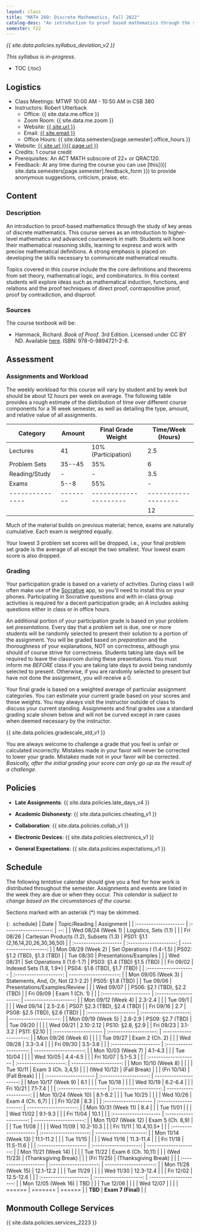 ```yaml
---
layout: class
title: "MATH 260: Discrete Mathematics, Fall 2022"
catalog-desc: "An introduction to proof based mathematics through the study of key areas of discrete mathematics."
semester: f22
---
```


*{{ site.data.policies.syllabus_deviation_v2 }}*

*This syllabus is in-progress.*

* TOC
{:toc}

## Logistics

* Class Meetings: MTWF 10:00 AM - 10:50 AM in CSB 380
* Instructors: Robert Utterback
  * Office: {{ site.data.me.office }}
  * Zoom Room: {{ site.data.me.zoom }}
  * Website: <a href="{{ site.url }}">{{ site.url }}</a>
  * Email: <a href="mailto:{{ site.email }}">{{ site.email }}</a>
  * Office Hours: {{ site.data.semesters[page.semester].office_hours }}
* Website: <a href="{{ site.url }}{{ page.url }}">{{ site.url }}{{ page.url }}</a>
* Credits: 1 course credit
* Prerequisites: An ACT MATH subscore of 22+ or QRAC120.
* Feedback: At any time during the course you can use
  [this]({{ site.data.semesters[page.semester].feedback_form }}) to provide
  anonymous suggestions, criticism, praise, etc.

## Content

### Description
An introduction to proof-based mathematics through the study of key
areas of discrete mathematics. This course serves as an introduction
to higher-level mathematics and advanced coursework in math. Students
will hone their mathematical reasoning skills, learning to express and
work with precise mathematical definitions. A strong emphasis is
placed on developing the skills necessary to communicate mathematical
results.

Topics covered in this course include the the core definitions and
theorems from set theory, mathematical logic, and combinatorics.  In
this context students will explore ideas such as mathematical
induction, functions, and relations and the proof techniques of direct
proof, contrapositive proof, proof by contradiction, and disproof.

### Sources

The course textbook will be:

* Hammack, Richard. _Book of Proof_. 3rd Edition. Licensed under CC BY
  ND. Available
  [here](http://www.people.vcu.edu/~rhammack/BookOfProof/). ISBN:
  978-0-9894721-2-8.

## Assessment

### Assignments and Workload
The weekly workload for this course will vary by student and by week
but should be about 12 hours per week on average. The following table
provides a rough estimate of the distribution of time over different
course components for a 16 week semester, as well as detailing the
type, amount, and relative value of all assignments.

| Category      | Amount | Final Grade Weight  | Time/Week (Hours) |
|---------------|--------|---------------------|-------------------|
| Lectures      | 41     | 10% (Participation) | 2.5               |
| Problem Sets  | 35--45 | 35%                 | 6                 |
| Reading/Study | -      | -                   | 3.5               |
| Exams         | 5--8   | 55%                 | -                 |
|---------------|--------|---------------------|-------------------|
|               |        |                     | 12                |

Much of the material builds on previous material; hence, exams are
naturally cumulative. Each exam is weighted equally.

Your lowest 3 problem set scores will be dropped, i.e., your final
problem set grade is the average of all except the two smallest. Your
lowest exam score is also dropped.

### Grading

Your participation grade is based on a variety of activities. During
class I will often make use of the [Socrative](https://socrative.com)
app, so you'll need to install this on your phones. Participating in
Socrative questions and with in-class group activities is required for
a decent participation grade; an A includes asking questions either in
class or in office hours.

An additional portion of your participation grade is based on your
problem set *presentations*. Every day that a problem set is due, one
or more students will be randomly selected to present their solution
to a portion of the assignment. You will be graded based on
*preparation* and the thoroughness of your explanations, NOT on
correctness, although you should of course strive for
correctness. Students taking late days will be required to leave the
classroom during these presentations. You must inform me *BEFORE*
class if you are taking late days to avoid being randomly selected to
present. Otherwise, if you are randomly selected to present but have
not done the assignment, you will receive a 0.

Your final grade is based on a weighted average of particular
assignment categories. You can estimate your current grade based on
your scores and these weights. You may always visit the instructor
outside of class to discuss your current standing. Assignments and
final grades use a standard grading scale shown below and will not
be curved except in rare cases when deemed necessary by the
instructor.

{{ site.data.policies.gradescale_std_v1 }}

You are always welcome to challenge a grade that you feel is unfair or
calculated incorrectly. Mistakes made in your favor will never be
corrected to lower your grade. Mistakes made not in your favor will be
corrected. *Basically, after the initial grading your score can only
go up as the result of a challenge.*

## Policies

* **Late Assignments**: {{ site.data.policies.late_days_v4 }}

* **Academic Dishonesty**: {{ site.data.policies.cheating_v1 }}

* **Collaboration**: {{ site.data.policies.collab_v1 }}

* **Electronic Devices**: {{ site.data.policies.electronics_v1 }}

* **General Expectations**: {{ site.data.policies.expectations_v1 }}

## Schedule
The following *tentative* calendar should give you a feel for how work is
distributed throughout the semester. Assignments and events are listed
in the week they are due or when they occur. *This calendar is subject
to change based on the circumstances of the course*.

Sections marked with an asterisk (*) may be skimmed.

{: .schedule}
| Date                  | Topic/Reading                           | Assignment                          |
| :-------------------- | :--------------------:                  | --:                                 |
| Wed 08/24 (Week 1)    | Logistics, Sets (1.1)                   |                                     |
| Fri 08/26             | Cartesian Products (1.2), Subsets (1.3) | PS01: §1.1 (2,16,14,20,26,30,36,50) |
| :-------------------- | :--------------------:                  | ---------------------:              |
| Mon 08/29 (Week 2)    | Set Operations I (1.4-1.5)              | PS02: §1.2 (TBD), §1.3 (TBD)        |
| Tue 08/30             | Presentations/Examples                  |                                     |
| Wed 08/31             | Set Operations II (1.6-1.7)             | PS03: §1.4 (TBD) §1.5 (TBD)         |
| Fri 09/02             | Indexed Sets (1.8, 1.9\*)               | PS04: §1.6 (TBD), §1.7 (TBD)        |
| :-------------------- | :--------------------:                  | ---------------------:              |
| Mon 09/05 (Week 3)    | Statements, And, Or, Not (2.1-2.2)      | PS05: §1.8 (TBD)                    |
| Tue 09/06             | Presentations/Examples/Review           |                                     |
| Wed 09/07             |                                         | PS06: §2.1 (TBD), §2.2 (TBD)        |
| Fri 09/09             | Exam 1 (Ch. 1)                          |                                     |
| :-------------------- | :--------------------:                  | ---------------------:              |
| Mon 09/12 (Week 4)    | 2.3-2.4                                 |                                     |
| Tue 09/1              |                                         |                                     |
| Wed 09/14             | 2.5-2.6                                 | PS07: §2.3 (TBD), §2.4 (TBD)        |
| Fri 09/16             | 2.7                                     | PS08: §2.5 (TBD), §2.6 (TBD)        |
| :-------------------- | :--------------------:                  | ---------------------:              |
| Mon 09/19 (Week 5)    | 2.8-2.9                                 | PS09: §2.7 (TBD)                    |
| Tue 09/20             |                                         |                                     |
| Wed 09/21             | 2.10-2.12                               | PS10: §2.8, §2.9                    |
| Fri 09/23             | 3.1-3.2                                 | PS11: §2.10                         |
| :-------------------- | :--------------------:                  | ---------------------:              |
| Mon 09/26 (Week 6)    |                                         |                                     |
| Tue 09/27             | Exam 2 (Ch. 2)                          |                                     |
| Wed 09/28             | 3.3-3.4                                 |                                     |
| Fri 09/30             | 3.5-3.6                                 |                                     |
| :-------------------- | :--------------------:                  | ---------------------:              |
| Mon 10/03 (Week 7)    | 4.1-4.3                                 |                                     |
| Tue 10/04             |                                         |                                     |
| Wed 10/05             | 4.4-4.5                                 |                                     |
| Fri 10/07             | 5.1-5.3                                 |                                     |
| :-------------------- | :--------------------:                  | ---------------------:              |
| Mon 10/10 (Week 8)    |                                         |                                     |
| Tue 10/11             | Exam 3 (Ch. 3,4,5)                      |                                     |
| (Wed 10/12)           | (Fall Break)                            |                                     |
| (Fri 10/14)           | (Fall Break)                            |                                     |
| :-------------------- | :--------------------:                  | ---------------------:              |
| Mon 10/17 (Week 9)    | 6.1                                     |                                     |
| Tue 10/18             |                                         |                                     |
| Wed 10/19             | 6.2-6.4                                 |                                     |
| Fri 10/21             | 7.1-7.4                                 |                                     |
| :-------------------- | :--------------------:                  | ---------------------:              |
| Mon 10/24 (Week 10)   | 8.1-8.2                                 |                                     |
| Tue 10/25             |                                         |                                     |
| Wed 10/26             | Exam 4 (Ch. 6,7)                        |                                     |
| Fri 10/28             | 8.3                                     |                                     |
| :-------------------- | :--------------------:                  | ---------------------:              |
| Mon 10/31 (Week 11)   | 8.4                                     |                                     |
| Tue 11/01             |                                         |                                     |
| Wed 11/02             | 9.1-9.3                                 |                                     |
| Fri 11/04             | 10.1                                    |                                     |
| :-------------------- | :--------------------:                  | ---------------------:              |
| Mon 11/07 (Week 12)   | Exam 5 (Ch. 8,9)                        |                                     |
| Tue 11/08             |                                         |                                     |
| Wed 11/09             | 10.2-10.3                               |                                     |
| Fri 11/11             | 10.4,10.5\*                             |                                     |
| :-------------------- | :--------------------:                  | ---------------------:              |
| Mon 11/14 (Week 13)   | 11.1-11.2                               |                                     |
| Tue 11/15             |                                         |                                     |
| Wed 11/16             | 11.3-11.4                               |                                     |
| Fri 11/18             | 11.5-11.6                               |                                     |
| :-------------------- | :--------------------:                  | ---------------------:              |
| Mon 11/21 (Week 14)   |                                         |                                     |
| Tue 11/22             | Exam 6 (Ch. 10,11)                      |                                     |
| (Wed 11/23)           | (Thanksgiving Break)                    |                                     |
| (Fri 11/25)           | (Thanksgiving Break)                    |                                     |
| :-------------------- | :--------------------:                  | ---------------------:              |
| Mon 11/28 (Week 15)   | 12.1-12.2                               |                                     |
| Tue 11/29             |                                         |                                     |
| Wed 11/30             | 12.3-12.4                               |                                     |
| Fri 12/02             | 12.5-12.6                               |                                     |
| :-------------------- | :--------------------:                  | ---------------------:              |
| Mon 12/05 (Week 16)   | TBD                                     |                                     |
| Tue 12/06             |                                         |                                     |
| Wed 12/07             |                                         |                                     |
| ======                | =======                                 | ======                              |
| **TBD**               | **Exam 7 (Final)**                      |                                     |

## Monmouth College Services

{{ site.data.policies.services_2223 }}

